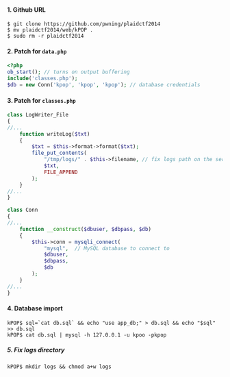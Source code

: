 #### 1. Github URL
```
$ git clone https://github.com/pwning/plaidctf2014
$ mv plaidctf2014/web/kPOP .
$ sudo rm -r plaidctf2014
```

#### 2. Patch for `data.php`
```php
<?php
ob_start(); // turns on output buffering
include('classes.php');
$db = new Conn('kpop', 'kpop', 'kpop'); // database credentials
```

#### 3. Patch for `classes.php`
```php
class LogWriter_File
{
//...
    function writeLog($txt)
    {
        $txt = $this->format->format($txt);
        file_put_contents(
            "/tmp/logs/" . $this->filename, // fix logs path on the server
            $txt,
            FILE_APPEND
        );
    }
//...
}

class Conn
{
//...
    function __construct($dbuser, $dbpass, $db)
    {
        $this->conn = mysqli_connect(
            "mysql",  // MySQL database to connect to
            $dbuser, 
            $dbpass, 
            $db
        );
    }
//...
}
```

#### 4. Database import
```
kPOP$ sql=`cat db.sql` && echo "use app_db;" > db.sql && echo "$sql" >> db.sql
kPOP$ cat db.sql | mysql -h 127.0.0.1 -u kpoo -pkpop
```

##### 5. Fix logs directory
```
kPOP$ mkdir logs && chmod a+w logs
```
